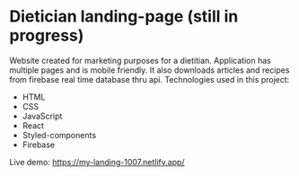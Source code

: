 # Dietician landing-page (still in progress)
Website created for marketing purposes for a dietitian. Application has multiple pages and is mobile friendly. It also downloads articles and recipes from firebase real time database thru api. Technologies used in this project:  
- HTML
- CSS
- JavaScript
- React
- Styled-components
- Firebase

Live demo: https://my-landing-1007.netlify.app/
